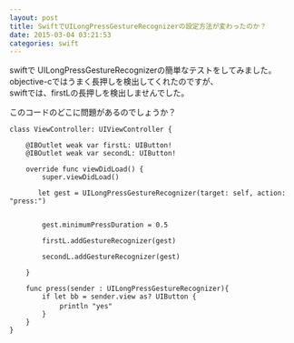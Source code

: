 ```yaml
---
layout: post
title: SwiftでUILongPressGestureRecognizerの設定方法が変わったのか？
date: 2015-03-04 03:21:53
categories: swift
---
```

<!-- {% raw %} -->
<p>swiftで UILongPressGestureRecognizerの簡単なテストをしてみました。<br>
objective-cではうまく長押しを検出してくれたのですが、<br>
swiftでは、firstLの長押しを検出しませんでした。</p>

<p>このコードのどこに問題があるのでしょうか？</p>

<pre><code>class ViewController: UIViewController {

    @IBOutlet weak var firstL: UIButton!
    @IBOutlet weak var secondL: UIButton!

    override func viewDidLoad() {
        super.viewDidLoad()

       let gest = UILongPressGestureRecognizer(target: self, action: "press:")


        gest.minimumPressDuration = 0.5

        firstL.addGestureRecognizer(gest)

        secondL.addGestureRecognizer(gest)

    }

    func press(sender : UILongPressGestureRecognizer){
        if let bb = sender.view as? UIButton {
         　　println "yes"
        }
    }
}
</code></pre>
<!-- {% endraw %} -->
